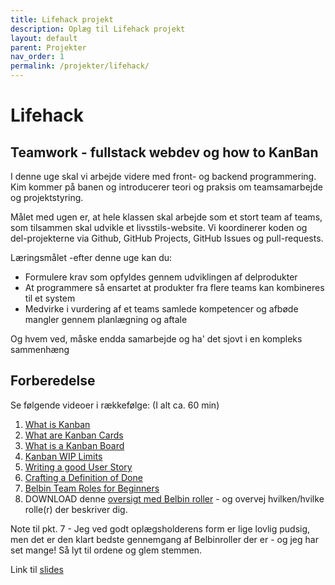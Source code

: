 ```yaml
---
title: Lifehack projekt
description: Oplæg til Lifehack projekt
layout: default
parent: Projekter
nav_order: 1
permalink: /projekter/lifehack/
---
```


# Lifehack

## Teamwork - fullstack webdev og how to KanBan

I denne uge skal vi arbejde videre med front- og backend programmering. Kim kommer på banen og introducerer teori og praksis om teamsamarbejde og projektstyring.

Målet med ugen er, at hele klassen skal arbejde som et stort team af teams, som tilsammen skal udvikle et livsstils-website. Vi koordinerer koden og del-projekterne via Github, GitHub Projects, GitHub Issues og pull-requests.

Læringsmålet -efter denne uge kan du:

- Formulere krav som opfyldes gennem udviklingen af delprodukter
- At programmere så ensartet at produkter fra flere teams kan kombineres til et system
- Medvirke i vurdering af et teams samlede kompetencer og afbøde mangler gennem planlægning og aftale

Og hvem ved, måske endda samarbejde og ha' det sjovt i en kompleks sammenhæng

## Forberedelse

Se følgende videoer i rækkefølge: (I alt ca. 60 min)

1. [What is Kanban](https://www.youtube.com/watch?t=1&v=iVaFVa7HYj4)
2. [What are Kanban Cards](https://www.youtube.com/watch?t=1&v=PxXdcQrPIUI)
3. [What is a Kanban Board](https://www.youtube.com/watch?t=1&v=Bcid33tgq8A)
4. [Kanban WIP Limits](https://www.youtube.com/watch?t=1&v=zEJn6eQO6FE)
5. [Writing a good User Story](https://www.youtube.com/watch?t=1&v=7hoGqhb6qAs)
6. [Crafting a Definition of Done](https://www.youtube.com/watch?t=1&v=2MD5onpE6jg)
7. [Belbin Team Roles for Beginners](https://www.youtube.com/watch?t=1&v=oplI3Dg68es)
8. DOWNLOAD denne [oversigt med Belbin roller](./docs/B_roles.pdf) - og overvej hvilken/hvilke rolle(r) der beskriver dig.

Note til pkt. 7 - Jeg ved godt oplægsholderens form er lige lovlig pudsig, men det er den klart bedste gennemgang af Belbinroller der er - og jeg har set mange! Så lyt til ordene og glem stemmen.

Link til [slides](./docs/KANBAN%202E23.pptx)
